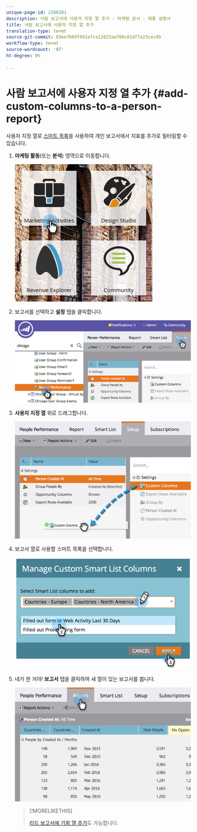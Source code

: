 ```yaml
---
unique-page-id: 2360201
description: 사람 보고서에 사용자 지정 열 추가 - 마케팅 문서 - 제품 설명서
title: 사람 보고서에 사용자 지정 열 추가
translation-type: tm+mt
source-git-commit: 03ee7b69f691efce12825aa708c81dffa23cecd9
workflow-type: tm+mt
source-wordcount: '97'
ht-degree: 0%

---
```



# 사람 보고서에 사용자 지정 열 추가 {#add-custom-columns-to-a-person-report}

사용자 지정 열로 [스마트 목록](/help/marketo/product-docs/core-marketo-concepts/smart-lists-and-static-lists/understanding-smart-lists.md)을 사용하여 개인 보고서에서 지표를 추가로 필터링할 수 있습니다.

1. **마케팅 활동**(또는 **분석**) 영역으로 이동합니다.

   ![](assets/ma-1.png)

1. 보고서를 선택하고 **설정** 탭을 클릭합니다.

   ![](assets/two-1.png)

1. **사용자 지정 열** 위로 드래그합니다.

   ![](assets/three-1.png)

1. 보고서 열로 사용할 스마트 목록을 선택합니다.

   ![](assets/image2014-9-16-16-3a39-3a34.png)

1. 네가 한 거야! **보고서** 탭을 클릭하여 새 열이 있는 보고서를 봅니다.

   ![](assets/five-1.png)

   >[!MORELIKETHIS]
   >
   >[리드 보고서에 기회 열 추가](/help/marketo/product-docs/reporting/basic-reporting/editing-reports/add-opportunity-columns-to-a-lead-report.md)도 가능합니다.
